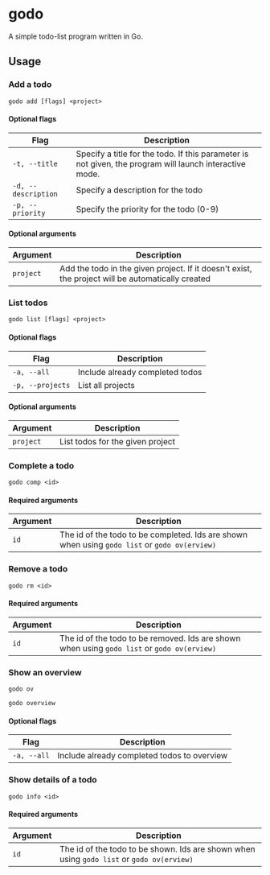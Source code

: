 # godo

A simple todo-list program written in Go.

## Usage

### Add a todo

```
godo add [flags] <project>
```

#### Optional flags

|Flag|Description|
|----|-----------|
|`-t, --title`|Specify a title for the todo. If this parameter is not given, the program will launch interactive mode.|
|`-d, --description`|Specify a description for the todo|
|`-p, --priority`|Specify the priority for the todo (0-9)|

#### Optional arguments

|Argument|Description|
|--------|-----------|
|`project`|Add the todo in the given project. If it doesn't exist, the project will be automatically created|

### List todos

```
godo list [flags] <project>
```

#### Optional flags

|Flag|Description|
|----|-----------|
|`-a, --all`|Include already completed todos|
|`-p, --projects`|List all projects|

#### Optional arguments

|Argument|Description|
|--------|-----------|
|`project`|List todos for the given project|

### Complete a todo

```
godo comp <id>
```

#### Required arguments

|Argument|Description|
|--------|-----------|
|`id`|The id of the todo to be completed. Ids are shown when using `godo list` or `godo ov(erview)`|

### Remove a todo

```
godo rm <id>
```

#### Required arguments

|Argument|Description|
|--------|-----------|
|`id`|The id of the todo to be removed. Ids are shown when using `godo list` or `godo ov(erview)`|

### Show an overview

```
godo ov
```

```
godo overview
```

#### Optional flags

|Flag|Description|
|----|-----------|
|`-a, --all`|Include already completed todos to overview|

### Show details of a todo

```
godo info <id>
```

#### Required arguments

|Argument|Description|
|--------|-----------|
|`id`|The id of the todo to be shown. Ids are shown when using `godo list` or `godo ov(erview)`|

